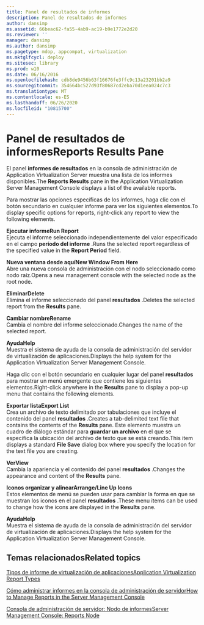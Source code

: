 ```yaml
---
title: Panel de resultados de informes
description: Panel de resultados de informes
author: dansimp
ms.assetid: 66beac62-fa55-4ab9-ac19-b9e1772e2d20
ms.reviewer: ''
manager: dansimp
ms.author: dansimp
ms.pagetype: mdop, appcompat, virtualization
ms.mktglfcycl: deploy
ms.sitesec: library
ms.prod: w10
ms.date: 06/16/2016
ms.openlocfilehash: cdb8de9456b63f16676fe3ffc9c13a23201bb2a9
ms.sourcegitcommit: 354664bc527d93f80687cd2eba70d1eea024c7c3
ms.translationtype: MT
ms.contentlocale: es-ES
ms.lasthandoff: 06/26/2020
ms.locfileid: "10815700"
---
```

# <span data-ttu-id="45816-103">Panel de resultados de informes</span><span class="sxs-lookup"><span data-stu-id="45816-103">Reports Results Pane</span></span>


<span data-ttu-id="45816-104">El panel **informes de resultados** en la consola de administración de Application Virtualization Server muestra una lista de los informes disponibles.</span><span class="sxs-lookup"><span data-stu-id="45816-104">The **Reports Results** pane in the Application Virtualization Server Management Console displays a list of the available reports.</span></span>

<span data-ttu-id="45816-105">Para mostrar las opciones específicas de los informes, haga clic con el botón secundario en cualquier informe para ver los siguientes elementos.</span><span class="sxs-lookup"><span data-stu-id="45816-105">To display specific options for reports, right-click any report to view the following elements.</span></span>

<a href="" id="run-report"></a>**<span data-ttu-id="45816-106">Ejecutar informe</span><span class="sxs-lookup"><span data-stu-id="45816-106">Run Report</span></span>**  
<span data-ttu-id="45816-107">Ejecuta el informe seleccionado independientemente del valor especificado en el campo **período del informe** .</span><span class="sxs-lookup"><span data-stu-id="45816-107">Runs the selected report regardless of the specified value in the **Report Period** field.</span></span>

<a href="" id="new-window-from-here"></a>**<span data-ttu-id="45816-108">Nueva ventana desde aquí</span><span class="sxs-lookup"><span data-stu-id="45816-108">New Window From Here</span></span>**  
<span data-ttu-id="45816-109">Abre una nueva consola de administración con el nodo seleccionado como nodo raíz.</span><span class="sxs-lookup"><span data-stu-id="45816-109">Opens a new management console with the selected node as the root node.</span></span>

<a href="" id="delete"></a>**<span data-ttu-id="45816-110">Eliminar</span><span class="sxs-lookup"><span data-stu-id="45816-110">Delete</span></span>**  
<span data-ttu-id="45816-111">Elimina el informe seleccionado del panel **resultados** .</span><span class="sxs-lookup"><span data-stu-id="45816-111">Deletes the selected report from the **Results** pane.</span></span>

<a href="" id="rename"></a>**<span data-ttu-id="45816-112">Cambiar nombre</span><span class="sxs-lookup"><span data-stu-id="45816-112">Rename</span></span>**  
<span data-ttu-id="45816-113">Cambia el nombre del informe seleccionado.</span><span class="sxs-lookup"><span data-stu-id="45816-113">Changes the name of the selected report.</span></span>

<a href="" id="help"></a>**<span data-ttu-id="45816-114">Ayuda</span><span class="sxs-lookup"><span data-stu-id="45816-114">Help</span></span>**  
<span data-ttu-id="45816-115">Muestra el sistema de ayuda de la consola de administración del servidor de virtualización de aplicaciones.</span><span class="sxs-lookup"><span data-stu-id="45816-115">Displays the help system for the Application Virtualization Server Management Console.</span></span>

<span data-ttu-id="45816-116">Haga clic con el botón secundario en cualquier lugar del panel **resultados** para mostrar un menú emergente que contiene los siguientes elementos.</span><span class="sxs-lookup"><span data-stu-id="45816-116">Right-click anywhere in the **Results** pane to display a pop-up menu that contains the following elements.</span></span>

<a href="" id="export-list"></a>**<span data-ttu-id="45816-117">Exportar lista</span><span class="sxs-lookup"><span data-stu-id="45816-117">Export List</span></span>**  
<span data-ttu-id="45816-118">Crea un archivo de texto delimitado por tabulaciones que incluye el contenido del panel **resultados** .</span><span class="sxs-lookup"><span data-stu-id="45816-118">Creates a tab-delimited text file that contains the contents of the **Results** pane.</span></span> <span data-ttu-id="45816-119">Este elemento muestra un cuadro de diálogo estándar para **guardar un archivo** en el que se especifica la ubicación del archivo de texto que se está creando.</span><span class="sxs-lookup"><span data-stu-id="45816-119">This item displays a standard **File Save** dialog box where you specify the location for the text file you are creating.</span></span>

<a href="" id="view"></a>**<span data-ttu-id="45816-120">Ver</span><span class="sxs-lookup"><span data-stu-id="45816-120">View</span></span>**  
<span data-ttu-id="45816-121">Cambia la apariencia y el contenido del panel **resultados** .</span><span class="sxs-lookup"><span data-stu-id="45816-121">Changes the appearance and content of the **Results** pane.</span></span>

<a href="" id="arrange-line-up-icons"></a>**<span data-ttu-id="45816-122">Iconos organizar y alinear</span><span class="sxs-lookup"><span data-stu-id="45816-122">Arrange/Line Up Icons</span></span>**  
<span data-ttu-id="45816-123">Estos elementos de menú se pueden usar para cambiar la forma en que se muestran los iconos en el panel **resultados** .</span><span class="sxs-lookup"><span data-stu-id="45816-123">These menu items can be used to change how the icons are displayed in the **Results** pane.</span></span>

<a href="" id="help"></a>**<span data-ttu-id="45816-124">Ayuda</span><span class="sxs-lookup"><span data-stu-id="45816-124">Help</span></span>**  
<span data-ttu-id="45816-125">Muestra el sistema de ayuda de la consola de administración del servidor de virtualización de aplicaciones.</span><span class="sxs-lookup"><span data-stu-id="45816-125">Displays the help system for the Application Virtualization Server Management Console.</span></span>

## <span data-ttu-id="45816-126">Temas relacionados</span><span class="sxs-lookup"><span data-stu-id="45816-126">Related topics</span></span>


[<span data-ttu-id="45816-127">Tipos de informe de virtualización de aplicaciones</span><span class="sxs-lookup"><span data-stu-id="45816-127">Application Virtualization Report Types</span></span>](application-virtualization-report-types.md)

[<span data-ttu-id="45816-128">Cómo administrar informes en la consola de administración de servidor</span><span class="sxs-lookup"><span data-stu-id="45816-128">How to Manage Reports in the Server Management Console</span></span>](how-to-manage-reports-in-the-server-management-console.md)

[<span data-ttu-id="45816-129">Consola de administración de servidor: Nodo de informes</span><span class="sxs-lookup"><span data-stu-id="45816-129">Server Management Console: Reports Node</span></span>](server-management-console-reports-node.md)

 

 





